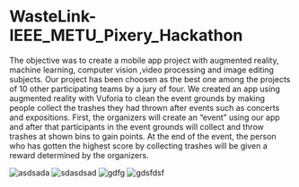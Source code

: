 # WasteLink-IEEE_METU_Pixery_Hackathon

The objective was to create a mobile app project with augmented reality, machine learning, computer vision ,video processing and image editing subjects. Our project has been choosen as the best one among the projects of 10 other participating teams by a jury of four. We created an app using augmented reality with Vuforia to clean the event grounds by making people collect the trashes they had thrown after events such as concerts and expositions. First, the organizers will create an “event” using our app and after that participants in the event grounds will collect and throw trashes at shown bins to gain points. At the end of the event, the person who has gotten the highest score by collecting trashes will be given a reward determined by the organizers.

<img src="https://i.ibb.co/rkNNj5Y/asdsada.png" alt="asdsada" border="0">
<img src="https://i.ibb.co/F7VGZCh/sdasdsad.png" alt="sdasdsad" border="0">
<img src="https://i.ibb.co/9Tb7dq5/gdfg.png" alt="gdfg" border="0">
<img src="https://i.ibb.co/N9Vbg17/gdsfdsf.png" alt="gdsfdsf" border="0">
